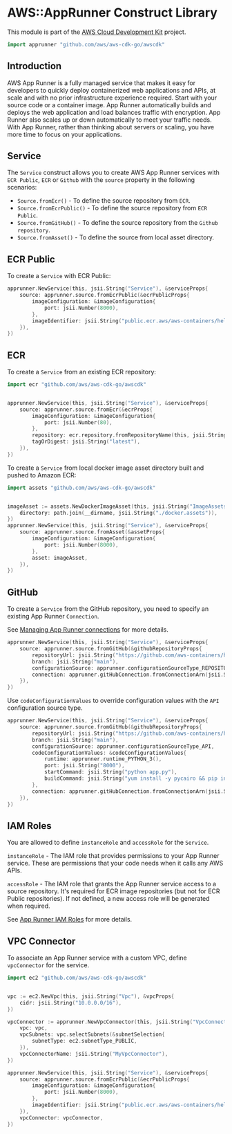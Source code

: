 # AWS::AppRunner Construct Library

This module is part of the [AWS Cloud Development Kit](https://github.com/aws/aws-cdk) project.

```go
import apprunner "github.com/aws/aws-cdk-go/awscdk"
```

## Introduction

AWS App Runner is a fully managed service that makes it easy for developers to quickly deploy containerized web applications and APIs, at scale and with no prior infrastructure experience required. Start with your source code or a container image. App Runner automatically builds and deploys the web application and load balances traffic with encryption. App Runner also scales up or down automatically to meet your traffic needs. With App Runner, rather than thinking about servers or scaling, you have more time to focus on your applications.

## Service

The `Service` construct allows you to create AWS App Runner services with `ECR Public`, `ECR` or `Github` with the `source` property in the following scenarios:

* `Source.fromEcr()` - To define the source repository from `ECR`.
* `Source.fromEcrPublic()` - To define the source repository from `ECR Public`.
* `Source.fromGitHub()` - To define the source repository from the `Github repository`.
* `Source.fromAsset()` - To define the source from local asset directory.

## ECR Public

To create a `Service` with ECR Public:

```go
apprunner.NewService(this, jsii.String("Service"), &serviceProps{
	source: apprunner.source.fromEcrPublic(&ecrPublicProps{
		imageConfiguration: &imageConfiguration{
			port: jsii.Number(8000),
		},
		imageIdentifier: jsii.String("public.ecr.aws/aws-containers/hello-app-runner:latest"),
	}),
})
```

## ECR

To create a `Service` from an existing ECR repository:

```go
import ecr "github.com/aws/aws-cdk-go/awscdk"


apprunner.NewService(this, jsii.String("Service"), &serviceProps{
	source: apprunner.source.fromEcr(&ecrProps{
		imageConfiguration: &imageConfiguration{
			port: jsii.Number(80),
		},
		repository: ecr.repository.fromRepositoryName(this, jsii.String("NginxRepository"), jsii.String("nginx")),
		tagOrDigest: jsii.String("latest"),
	}),
})
```

To create a `Service` from local docker image asset directory  built and pushed to Amazon ECR:

```go
import assets "github.com/aws/aws-cdk-go/awscdk"


imageAsset := assets.NewDockerImageAsset(this, jsii.String("ImageAssets"), &dockerImageAssetProps{
	directory: path.join(__dirname, jsii.String("./docker.assets")),
})
apprunner.NewService(this, jsii.String("Service"), &serviceProps{
	source: apprunner.source.fromAsset(&assetProps{
		imageConfiguration: &imageConfiguration{
			port: jsii.Number(8000),
		},
		asset: imageAsset,
	}),
})
```

## GitHub

To create a `Service` from the GitHub repository, you need to specify an existing App Runner `Connection`.

See [Managing App Runner connections](https://docs.aws.amazon.com/apprunner/latest/dg/manage-connections.html) for more details.

```go
apprunner.NewService(this, jsii.String("Service"), &serviceProps{
	source: apprunner.source.fromGitHub(&githubRepositoryProps{
		repositoryUrl: jsii.String("https://github.com/aws-containers/hello-app-runner"),
		branch: jsii.String("main"),
		configurationSource: apprunner.configurationSourceType_REPOSITORY,
		connection: apprunner.gitHubConnection.fromConnectionArn(jsii.String("CONNECTION_ARN")),
	}),
})
```

Use `codeConfigurationValues` to override configuration values with the `API` configuration source type.

```go
apprunner.NewService(this, jsii.String("Service"), &serviceProps{
	source: apprunner.source.fromGitHub(&githubRepositoryProps{
		repositoryUrl: jsii.String("https://github.com/aws-containers/hello-app-runner"),
		branch: jsii.String("main"),
		configurationSource: apprunner.configurationSourceType_API,
		codeConfigurationValues: &codeConfigurationValues{
			runtime: apprunner.runtime_PYTHON_3(),
			port: jsii.String("8000"),
			startCommand: jsii.String("python app.py"),
			buildCommand: jsii.String("yum install -y pycairo && pip install -r requirements.txt"),
		},
		connection: apprunner.gitHubConnection.fromConnectionArn(jsii.String("CONNECTION_ARN")),
	}),
})
```

## IAM Roles

You are allowed to define `instanceRole` and `accessRole` for the `Service`.

`instanceRole` - The IAM role that provides permissions to your App Runner service. These are permissions that
your code needs when it calls any AWS APIs.

`accessRole` - The IAM role that grants the App Runner service access to a source repository. It's required for
ECR image repositories (but not for ECR Public repositories). If not defined, a new access role will be generated
when required.

See [App Runner IAM Roles](https://docs.aws.amazon.com/apprunner/latest/dg/security_iam_service-with-iam.html#security_iam_service-with-iam-roles) for more details.

## VPC Connector

To associate an App Runner service with a custom VPC, define `vpcConnector` for the service.

```go
import ec2 "github.com/aws/aws-cdk-go/awscdk"


vpc := ec2.NewVpc(this, jsii.String("Vpc"), &vpcProps{
	cidr: jsii.String("10.0.0.0/16"),
})

vpcConnector := apprunner.NewVpcConnector(this, jsii.String("VpcConnector"), &vpcConnectorProps{
	vpc: vpc,
	vpcSubnets: vpc.selectSubnets(&subnetSelection{
		subnetType: ec2.subnetType_PUBLIC,
	}),
	vpcConnectorName: jsii.String("MyVpcConnector"),
})

apprunner.NewService(this, jsii.String("Service"), &serviceProps{
	source: apprunner.source.fromEcrPublic(&ecrPublicProps{
		imageConfiguration: &imageConfiguration{
			port: jsii.Number(8000),
		},
		imageIdentifier: jsii.String("public.ecr.aws/aws-containers/hello-app-runner:latest"),
	}),
	vpcConnector: vpcConnector,
})
```
